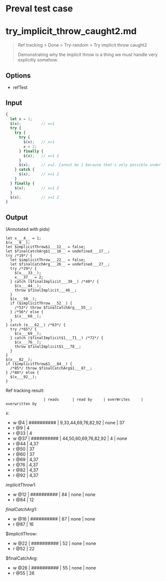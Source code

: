 # Preval test case

# try_implicit_throw_caught2.md

> Ref tracking > Done > Try-random > Try implicit throw caught2
>
> Demonstrating why the implicit throw is a thing we must handle
> very explicitly somehow.

## Options

- refTest

## Input

`````js filename=intro
{
  let x = 1;
  $(x);         // x=1
  try {
    try {
      try {
        $(x);   // x=1
        x = 2;
      } finally {
        $(x);   // x=1 2
      }
      $(x);     // x=2. Cannot be 1 because that's only possible under a throw.
    } catch {
      $(x);     // x=1 2
    }
  } finally {
    $(x);       // x=1 2
  }
  $(x);         // x=1 2
}
`````

## Output

(Annotated with pids)

`````filename=intro
let x___4__ = 1;
$(x___9__);
let $implicitThrow$1___12__ = false;
let $finalCatchArg$1___16__ = undefined___17__;
try /*19*/ {
  let $implicitThrow___22__ = false;
  let $finalCatchArg___26__ = undefined___27__;
  try /*29*/ {
    $(x___33__);
    x___37__ = 2;
  } catch ($finalImplicit___39__) /*40*/ {
    $(x___44__);
    throw $finalImplicit___46__;
  }
  $(x___50__);
  if ($implicitThrow___52__) {
    /*53*/ throw $finalCatchArg___55__;
  } /*56*/ else {
    $(x___60__);
  }
} catch (e___62__) /*63*/ {
  try /*65*/ {
    $(x___69__);
  } catch ($finalImplicit$1___71__) /*72*/ {
    $(x___76__);
    throw $finalImplicit$1___78__;
  }
}
$(x___82__);
if ($implicitThrow$1___84__) {
  /*85*/ throw $finalCatchArg$1___87__;
} /*88*/ else {
  $(x___92__);
}
`````

Ref tracking result:

                     | reads      | read by     | overWrites     | overwritten by
x:
  - w @4       | ########## | 9,33,44,69,76,82,92 | none           | 37
  - r @9       | 4
  - r @33      | 4
  - w @37      | ########## | 44,50,60,69,76,82,92 | 4              | none
  - r @44      | 4,37
  - r @50      | 37
  - r @60      | 37
  - r @69      | 4,37
  - r @76      | 4,37
  - r @82      | 4,37
  - r @92      | 4,37

$implicitThrow$1:
  - w @12            | ########## | 84          | none           | none
  - r @84            | 12

$finalCatchArg$1:
  - w @16            | ########## | 87          | none           | none
  - r @87            | 16

$implicitThrow:
  - w @22            | ########## | 52          | none           | none
  - r @52            | 22

$finalCatchArg:
  - w @26            | ########## | 55          | none           | none
  - r @55            | 26
